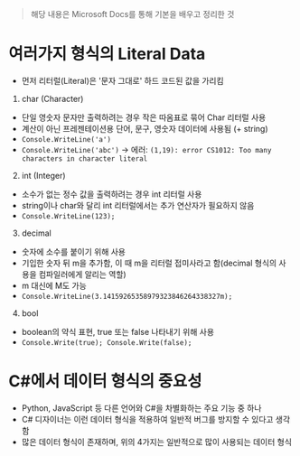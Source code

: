 > 해당 내용은 Microsoft Docs를 통해 기본을 배우고 정리한 것

# 여러가지 형식의 Literal Data

- 먼저 리터럴(Literal)은 '문자 그대로' 하드 코드된 값을 가리킴

1. char (Character)

- 단일 영숫자 문자만 출력하려는 경우 작은 따옴표로 묶어 Char 리터럴 사용
- 계산이 아닌 프레젠테이션용 단어, 문구, 영숫자 데이터에 사용됨 (+ string)
- `Console.WriteLine('a')`
- `Console.WriteLine('abc')` -> 에러: `(1,19): error CS1012: Too many characters in character literal`

2. int (Integer)

- 소수가 없는 정수 값을 출력하려는 경우 int 리터럴 사용
- string이나 char와 달리 int 리터럴에서는 추가 연산자가 필요하지 않음
- `Console.WriteLine(123);`

3. decimal

- 숫자에 소수를 붙이기 위해 사용
- 기입한 숫자 뒤 m을 추가함, 이 때 m을 리터럴 접미사라고 함(decimal 형식의 사용을 컴파일러에게 알리는 역할)
- m 대신에 M도 가능
- `Console.WriteLine(3.14159265358979323846264338327m);`

4. bool

- boolean의 약식 표현, true 또는 false 나타내기 위해 사용
- `Console.Write(true); Console.Write(false);`

# C#에서 데이터 형식의 중요성

- Python, JavaScript 등 다른 언어와 C#을 차별화하는 주요 기능 중 하나
- C# 디자이너는 이런 데이터 형식을 적용하여 일반적 버그를 방지할 수 있다고 생각함
- 많은 데이터 형식이 존재하며, 위의 4가지는 일반적으로 많이 사용되는 데이터 형식

